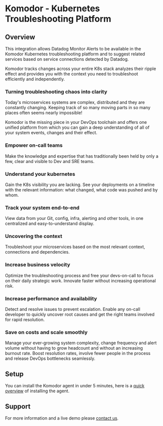 # Komodor - Kubernetes Troubleshooting Platform

## Overview

This integration allows Datadog Monitor Alerts to be available in the Komodor Kubernetes troubleshooting platform and to suggest related services based on service connections detected by Datadog.

Komodor tracks changes across your entire K8s stack analyzes their ripple effect and provides you with the context you need to troubleshoot efficiently and independently.

### Turning troubleshooting chaos into clarity
Today's microservices systems are complex, distributed and they are constantly changing. Keeping track of so many moving parts in so many places often seems nearly impossible!

Komodor is the missing piece in your DevOps toolchain and offers one unified platform from which you can gain a deep understanding of all of your system events, changes and their effect.

### Empower on-call teams
Make the knowledge and expertise that has traditionally been held by only a few, clear and visible to Dev and SRE teams.

### Understand your kubernetes
Gain the K8s visibility you are lacking. See your deployments on a timeline with the relevant information: what changed, what code was pushed and by whom.

### Track your system end-to-end
View data from your Git, config, infra, alerting and other tools, in one centralized and easy-to-understand display.

### Uncovering the context
Troubleshoot your microservices based on the most relevant context, connections and dependencies.

### Increase business velocity
Optimize the troubleshooting process and free your devs-on-call to focus on their daily strategic work. Innovate faster without increasing operational risk.

### Increase performance and availability
Detect and resolve issues to prevent escalation. Enable any on-call developer to quickly uncover root causes and get the right teams involved for rapid resolution.

### Save on costs and scale smoothly
Manage your ever-growing system complexity, change frequency and alert volume without having to grow headcount and without an increasing burnout rate. Boost resolution rates, involve fewer people in the process and release DevOps bottlenecks seamlessly.

## Setup

You can install the Komodor agent in under 5 minutes, here is a [quick overview][2] of installing the agent. 

## Support

For more information and a live demo please [contact us][1].

[1]: https://komodor.com/sign-up/
[2]: https://docs.komodor.com/Learn/Komodor-Agent.html
